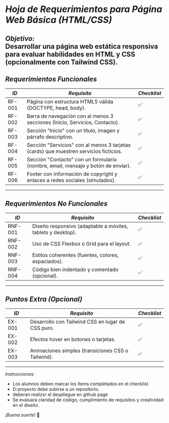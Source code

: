 # *Hoja de Requerimientos para Página Web Básica (HTML/CSS)*  
*Objetivo:*  
Desarrollar una página web estática responsiva para evaluar habilidades en HTML y CSS (opcionalmente con Tailwind CSS).  
---  
## *Requerimientos Funcionales*  

| *ID* | *Requisito* | *Checklist* |  
|--------|--------------|---------------|  
| RF-001 | Página con estructura HTML5 válida (DOCTYPE, head, body). | ✅  |  
| RF-002 | Barra de navegación con al menos 3 secciones (Inicio, Servicios, Contacto). | ✅ |  
| RF-003 | Sección "Inicio" con un título, imagen y párrafo descriptivo. | ✅ |  
| RF-004 | Sección "Servicios" con al menos 3 tarjetas (cards) que muestren servicios ficticios. | ✅ |  
| RF-005 | Sección "Contacto" con un formulario (nombre, email, mensaje y botón de enviar). | ✅ |  
| RF-006 | Footer con información de copyright y enlaces a redes sociales (simulados). | ✅ |  
---  
## *Requerimientos No Funcionales*  

| *ID* | *Requisito* | *Checklist* |  
|--------|--------------|---------------|  
| RNF-001 | Diseño responsivo (adaptable a móviles, tablets y desktop). | ✅ |  
| RNF-002 | Uso de CSS Flexbox o Grid para el layout. | ✅ |  
| RNF-003 | Estilos coherentes (fuentes, colores, espaciados). | ✅|  
| RNF-004 | Código bien indentado y comentado (opcional). | ✅ |    
---  
## *Puntos Extra (Opcional)*  

| *ID* | *Requisito* | *Checklist* |  
|--------|--------------|---------------|  
| EX-001 | Desarrollo con Tailwind CSS en lugar de CSS puro. | ✅|  
| EX-002 | Efectos hover en botones o tarjetas. | ✅|  
| EX-003 | Animaciones simples (transiciones CSS o Tailwind). | ✅ |  
---  
*Instrucciones:*  
- Los alumnos deben marcar los ítems completados en el checklist.  
- El proyecto debe subirse a un repositorio.  
- deberan realizsr el despliegue en github page
- Se evaluará claridad de código, cumplimiento de requisitos y creatividad en el diseño.  

*¡Buena suerte!* 🚀






